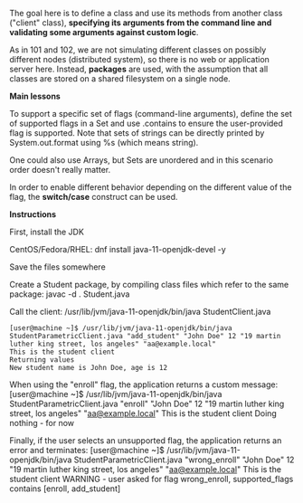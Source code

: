 The goal here is to define a class and use its methods from another class ("client" class), **specifying its arguments from the command line and validating some arguments against custom logic**.

As in 101 and 102, we are not simulating different classes on possibly different nodes (distributed system), so there is no web or application server here.
Instead, **packages** are used, with the assumption that all classes are stored on a shared filesystem on a single node.

**Main lessons**

To support a specific set of flags (command-line arguments), define the set of supported flags in a Set and use .contains to ensure the user-provided flag is supported.
Note that sets of strings can be directly printed by System.out.format using %s (which means string).

One could also use Arrays, but Sets are unordered and in this scenario order doesn't really matter.

In order to enable different behavior depending on the different value of the flag, the **switch/case** construct can be used.

**Instructions**

First, install the JDK

CentOS/Fedora/RHEL: dnf install java-11-openjdk-devel -y

Save the files somewhere

Create a Student package, by compiling class files which refer to the same package: javac -d . Student.java

Call the client: /usr/lib/jvm/java-11-openjdk/bin/java StudentClient.java

    [user@machine ~]$ /usr/lib/jvm/java-11-openjdk/bin/java StudentParametricClient.java "add_student" "John Doe" 12 "19 martin luther king street, los angeles" "aa@example.local"
    This is the student client
    Returning values
    New student name is John Doe, age is 12 

When using the "enroll" flag, the application returns a custom message:
    [user@machine ~]$ /usr/lib/jvm/java-11-openjdk/bin/java StudentParametricClient.java "enroll" "John Doe" 12 "19 martin luther king street, los angeles" "aa@example.local"
    This is the student client
    Doing nothing - for now
    
Finally, if the user selects an unsupported flag, the application returns an error and terminates:
    [user@machine ~]$ /usr/lib/jvm/java-11-openjdk/bin/java StudentParametricClient.java "wrong_enroll" "John Doe" 12 "19 martin luther king street, los angeles" "aa@example.local"
    This is the student client
    WARNING - user asked for flag wrong_enroll, supported_flags contains [enroll, add_student]


